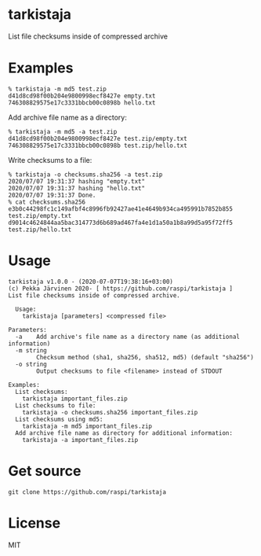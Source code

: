 # tarkistaja
List file checksums inside of compressed archive

# Examples

    % tarkistaja -m md5 test.zip 
    d41d8cd98f00b204e9800998ecf8427e empty.txt
    746308829575e17c3331bbcb00c0898b hello.txt

Add archive file name as a directory:

    % tarkistaja -m md5 -a test.zip
    d41d8cd98f00b204e9800998ecf8427e test.zip/empty.txt
    746308829575e17c3331bbcb00c0898b test.zip/hello.txt

Write checksums to a file:

    % tarkistaja -o checksums.sha256 -a test.zip
    2020/07/07 19:31:37 hashing "empty.txt"
    2020/07/07 19:31:37 hashing "hello.txt"
    2020/07/07 19:31:37 Done.
    % cat checksums.sha256
    e3b0c44298fc1c149afbf4c8996fb92427ae41e4649b934ca495991b7852b855 test.zip/empty.txt
    d9014c4624844aa5bac314773d6b689ad467fa4e1d1a50a1b8a99d5a95f72ff5 test.zip/hello.txt
    
    
# Usage
```
tarkistaja v1.0.0 - (2020-07-07T19:38:16+03:00)
(c) Pekka Järvinen 2020- [ https://github.com/raspi/tarkistaja ]
List file checksums inside of compressed archive.

  Usage:
    tarkistaja [parameters] <compressed file>

Parameters:
  -a    Add archive's file name as a directory name (as additional information)
  -m string
        Checksum method (sha1, sha256, sha512, md5) (default "sha256")
  -o string
        Output checksums to file <filename> instead of STDOUT

Examples:
  List checksums:
    tarkistaja important_files.zip
  List checksums to file:
    tarkistaja -o checksums.sha256 important_files.zip
  List checksums using md5:
    tarkistaja -m md5 important_files.zip
  Add archive file name as directory for additional information:
    tarkistaja -a important_files.zip
```

# Get source

    git clone https://github.com/raspi/tarkistaja
    
# License

MIT
    